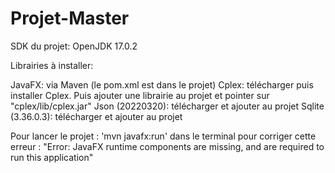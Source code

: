 # Projet-Master

SDK du projet: OpenJDK 17.0.2 

Librairies à installer:

JavaFX: via Maven (le pom.xml est dans le projet)
Cplex: télécharger puis installer Cplex. Puis ajouter une librairie au projet et pointer sur "cplex/lib/cplex.jar"
Json (20220320): télécharger et ajouter au projet
Sqlite (3.36.0.3): télécharger et ajouter au projet

Pour lancer le projet : 'mvn javafx:run' dans le terminal pour corriger cette erreur : "Error: JavaFX runtime components are missing, and are required to run this application"